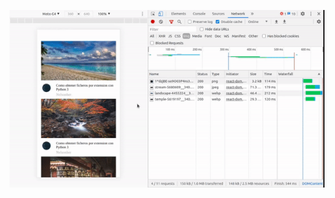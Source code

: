  <p align="center">
  <img src="intersection-observer.gif" alt="Intersection observer example"/>
</p>
